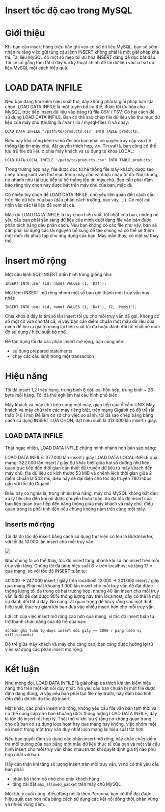 # Insert tốc độ cao trong MySQL

# Giới thiệu

Khi bạn cần insert hàng triệu bản ghi vào cơ sở dữ liệu MySQL, bạn sẽ sớm nhận ra rằng việc gửi từng câu lệnh INSERT không phải là một giải pháp khả thi. Tài liệu MySQL có một số mẹo tối ưu hóa INSERT đáng để đọc bắt đầu.
Tôi sẽ cố gắng tóm tắt ở đây hai kỹ thuật chính để tải dữ liệu vào cơ sở dữ liệu MySQL một cách hiệu quả.

# LOAD DATA INFILE

Nếu bạn đang tìm kiếm hiệu suất thô, đây không phải là giải pháp bạn lựa chọn. LOAD DATA INFILE là một tuyên bố cụ thể, được tối ưu hóa cho MySQL, trực tiếp insert dữ liệu vào bảng từ file CSV / TSV.
Có hai cách để sử dụng LOAD DATA INFILE. Bạn có thể sao chép file dữ liệu vào thư mục dữ liệu của máy chủ (thường là / var / lib / mysql-files /) và chạy:

```mysql
LOAD DATA INFILE '/path/to/products.csv' INTO TABLE products;
```

Điều này khá cồng kềnh vì nó đòi hỏi bạn phải có quyền truy cập vào hệ thống tập tin máy chủ, đặt quyền thích hợp, v.v. Tin vui là, bạn cũng có thể lưu trữ file dữ liệu ở phía máy khách và sử dụng từ khóa LOCAL:

```mysql
LOAD DATA LOCAL INFILE '/path/to/products.csv' INTO TABLE products;
```

Trong trường hợp này, file được đọc từ hệ thống file máy khách, được sao chép trong suốt vào thư mục temp máy chủ và được nhập từ đó. Nói chung, nó nhanh như tải trực tiếp từ hệ thống tập tin máy chủ. Bạn cần phải đảm bảo rằng tùy chọn này được bật trên máy chủ của bạn, mặc dù.

Có nhiều tùy chọn để LOAD DATA INFILE, chủ yếu liên quan đến cách cấu trúc file dữ liệu của bạn (dấu phân cách trường, bao vây, ...). Có một cái nhìn vào các tài liệu để xem tất cả.

Mặc dù LOAD DATA INFILE là tùy chọn hiệu suất tốt nhất của bạn, nhưng nó yêu cầu bạn phải sẵn sàng dữ liệu của mình dưới dạng file văn bản được phân tách bằng dấu phân cách. Nếu bạn không có các file như vậy, bạn sẽ cần phải sử dụng các tài nguyên bổ sung để tạo chúng và có thể sẽ thêm một mức độ phức tạp cho ứng dụng của bạn. May mắn thay, có một sự thay thế.

# Insert mở rộng

Một câu lệnh SQL INSERT điển hình trông giống như:

```mysql
INSERT INTO user (id, name) VALUES (1, 'Dat');
```

Một lệnh INSERT mở rộng nhóm một số bản ghi thành một truy vấn duy nhất:
```mysql
INSERT INTO user (id, name) VALUES (1, 'Dat'), (2, 'Messi');
```
Chìa khóa ở đây là tìm số lần insert tối ưu cho mỗi truy vấn để gửi. Không có số một cỡ vừa cho tất cả, vì vậy bạn cần điểm chuẩn một mẫu dữ liệu của mình để tìm ra giá trị mang lại hiệu suất tối đa hoặc đánh đổi tốt nhất về mức độ sử dụng / hiệu suất bộ nhớ.

Để tận dụng tối đa các phần insert mở rộng, bạn cũng nên:

- sử dụng prepared statements
- chạy các câu lệnh trong một transaction

# Hiệu năng
Tôi đã insert 1,2 triệu hàng, trung bình 6 cột loại hỗn hợp, trung bình ~ 26 byte mỗi hàng. Tôi đã thử nghiệm hai cấu hình phổ biến:

Máy khách và máy chủ trên cùng một máy, giao tiếp qua ổ cắm UNIX
Máy khách và máy chủ trên các máy riêng biệt, trên mạng Gigabit có độ trễ rất thấp (<0,1 ms)
Để làm cơ sở cho việc so sánh, tôi đã sao chép bảng bằng cách sử dụng INSERT LỰA CHỌN, đạt hiệu suất là 313.000 lần insert / giây.

## LOAD DATA INFILE
Thật ngạc nhiên, LOAD DATA INFILE chứng minh nhanh hơn bản sao bảng:

LOAD DATA INFILE: 377.000 lần insert / giây
LOAD DATA LOCAL INFILE qua mạng: 322.000 lần insert / giây
Sự khác biệt giữa hai số dường như liên quan trực tiếp đến thời gian cần thiết để truyền dữ liệu từ máy khách đến máy chủ: file dữ liệu có kích thước 53 MiB và chênh lệch thời gian giữa 2 điểm chuẩn là 543 ms, điều này sẽ đại diện cho tốc độ truyền 780 mbps, gần với tốc độ Gigabit.

Điều này có nghĩa là, trong nhiều khả năng, máy chủ MySQL không bắt đầu xử lý file cho đến khi nó được chuyển hoàn toàn: do đó tốc độ insert của bạn liên quan trực tiếp đến băng thông giữa máy khách và máy chủ, điều quan trọng là phải tính đến nếu chúng không nằm trên cùng một máy.

## Inserts mở rộng
Tôi đã đo tốc độ insert bằng cách sử dụng thư viện có tên là BulkInserter, với tối đa 10.000 lần insert cho mỗi truy vấn:

![](https://cdn-images-1.medium.com/max/1600/1*k_QS1qtgN5-UyrDkjSRg_w.png)

Như chúng ta có thể thấy, tốc độ insert tăng nhanh khi số lần insert trên mỗi truy vấn tăng. Chúng tôi đã tăng hiệu suất 6 × trên localhost và tăng 17 × qua mạng, so với tốc độ INSERT tuần tự:

40.000 → 247.000 insert / giây trên localhost
12.000 → 201.000 insert / giây qua mạng
Phải mất khoảng 1.000 lần insert cho mỗi truy vấn để đạt được thông lượng tối đa trong cả hai trường hợp, nhưng 40 lần insert cho mỗi truy vấn là đủ để đạt được 90% thông lượng này trên localhost, đây có thể là một sự đánh đổi tốt ở đây. Nó cũng rất quan trọng để lưu ý rằng sau một đỉnh, hiệu suất thực sự giảm khi bạn đưa vào nhiều insert hơn cho mỗi truy vấn.

Lợi ích của việc insert mở rộng cao hơn qua mạng, vì tốc độ insert tuần tự trở thành chức năng của độ trễ của bạn:
```
số bản ghi tuần tự được insert mỗi giây ~= 1000 / ping (đơn vị milliseconds)
```

Độ trễ giữa máy khách và máy chủ càng cao, bạn càng được hưởng lợi từ việc sử dụng các phần insert mở rộng.

# Kết luận
Như mong đợi, LOAD DATA INFILE là giải pháp ưa thích khi tìm kiếm hiệu năng thô trên một kết nối duy nhất. Nó yêu cầu bạn chuẩn bị một file được định dạng đúng, vì vậy nếu bạn phải tạo file này trước, hãy đảm bảo tính đến điều đó khi đo tốc độ insert.

Mặt khác, các phần insert mở rộng, không yêu cầu file văn bản tạm thời và có thể cung cấp cho bạn khoảng 65% thông lượng LOAD DATA INFILE, đây là tốc độ insert rất hợp lý. Thật thú vị khi lưu ý rằng nó không quan trọng cho dù bạn có sử dụng localhost hay qua mạng hay không, việc nhóm một số insert trong một truy vấn duy nhất luôn mang lại hiệu suất tốt hơn.

Nếu bạn quyết định sử dụng các phần insert mở rộng, hãy chắc chắn kiểm tra môi trường của bạn bằng một mẫu dữ liệu thực tế của bạn và một vài cấu hình insert cho mỗi truy vấn khác nhau trước khi quyết định giá trị nào phù hợp nhất với bạn.

Hãy cẩn thận khi tăng số lượng insert trên mỗi truy vấn, vì nó có thể yêu cầu bạn phải:
- phân bổ thêm bộ nhớ cho phía khách hàng
- tăng cài đặt `max_allowed_packet` trên máy chủ MySQL

Một lưu ý cuối cùng, điều đáng nói là theo Percona, bạn có thể đạt được hiệu suất cao hơn nữa bằng cách sử dụng các kết nối đồng thời, phân vùng và nhiều vùng đệm.
